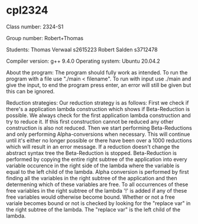 # cpl2324

Class number: 2324-S1

Group number: Robert+Thomas

Students:
    Thomas Verwaal  s2615223
    Robert Salden   s3712478

Compiler version: 
    g++ 9.4.0
Operating system:
    Ubuntu 20.04.2

About the program:
    The program should fully work as intended. To run the program with a file use "./main < filename". To run with input use ./main and give the input, to end the program press enter, an error will still be given but this can be ignored.

Reduction strategies:
    Our reduction strategy is as follows:
        First we check if there's a application lambda construction which shows if Beta-Reduction is possible. We always check for the first application lambda construction and try to reduce it. If this first construction cannot be reduced any other construction is also not reduced.
        Then we start performing Beta-Reductions and only performing Alpha-conversions when necessary. This will continue until it's either no longer possible or there have been over a 1000 reductions which will result in an error message. If a reduction doesn't change the abstract syntax tree the Beta-Reduction is stopped.
        Beta-Reduction is performed by copying the entire right subtree of the application into every variable occurence in the right side of the lambda where the variable is equal to the left child of the lambda.
        Alpha conversion is performed by first finding all the variables in the right subtree of the application and then determening which of these variables are free. To all occurrences of these free variables in the right subtree of the lambda '!' is added if any of these free variables would otherwise become bound. Whether or not a free variale becomes bound or not is checked by looking for the "replace var" in the right subtree of the lambda. The "replace var" is the left child of the lambda. 